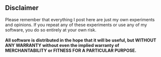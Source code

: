 ## Disclaimer

Please remember that everything I post here are just my own experiments and opinions. If you repeat any of these experiments or use any of my software, you do so entirely at your own risk.<br>
<br>
**All software is distributed in the hope that it will be useful, but WITHOUT ANY WARRANTY without even the implied warranty of MERCHANTABILITY or FITNESS FOR A PARTICULAR PURPOSE.**
